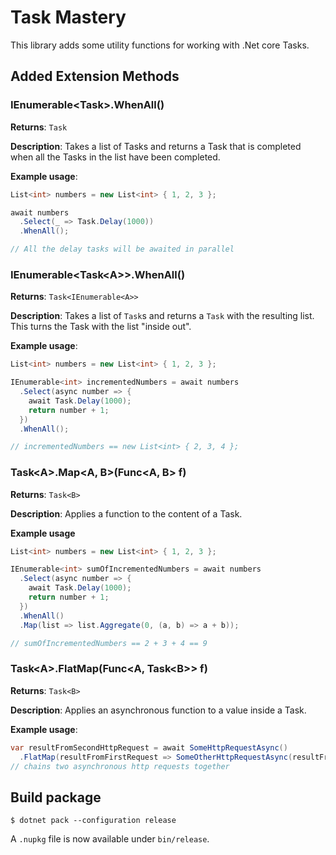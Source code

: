 # Task Mastery
This library adds some utility functions for working with .Net core Tasks.

## Added Extension Methods
### IEnumerable\<Task\>.WhenAll()
**Returns**: `Task`

**Description**: Takes a list of Tasks and returns a Task that is completed when all the Tasks in the list have been completed.

**Example usage**:
```cs
List<int> numbers = new List<int> { 1, 2, 3 };

await numbers
  .Select(_ => Task.Delay(1000))
  .WhenAll();

// All the delay tasks will be awaited in parallel
```
### IEnumerable\<Task\<A\>\>.WhenAll()
**Returns**: `Task<IEnumerable<A>>`

**Description**: Takes a list of `Task`s and returns a `Task` with the resulting list. This turns the Task with the list "inside out".

**Example usage**:
```cs
List<int> numbers = new List<int> { 1, 2, 3 };

IEnumerable<int> incrementedNumbers = await numbers
  .Select(async number => {
    await Task.Delay(1000);
    return number + 1;
  })
  .WhenAll();

// incrementedNumbers == new List<int> { 2, 3, 4 };
```
### Task\<A\>.Map\<A, B\>(Func\<A, B\> f)
**Returns**: `Task<B>`

**Description**: Applies a function to the content of a Task.

**Example usage**
```cs
List<int> numbers = new List<int> { 1, 2, 3 };

IEnumerable<int> sumOfIncrementedNumbers = await numbers
  .Select(async number => {
    await Task.Delay(1000);
    return number + 1;
  })
  .WhenAll()
  .Map(list => list.Aggregate(0, (a, b) => a + b));

// sumOfIncrementedNumbers == 2 + 3 + 4 == 9
```
### Task\<A\>.FlatMap(Func\<A, Task\<B\>\> f)
**Returns**: `Task<B>`

**Description**: Applies an asynchronous function to a value inside a Task.

**Example usage**:
```cs
var resultFromSecondHttpRequest = await SomeHttpRequestAsync()
  .FlatMap(resultFromFirstRequest => SomeOtherHttpRequestAsync(resultFromFirstRequest));
// chains two asynchronous http requests together
```
## Build package
```
$ dotnet pack --configuration release
```
A `.nupkg` file is now available under `bin/release`.


